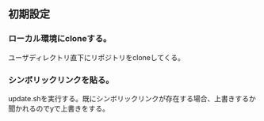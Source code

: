 ## 初期設定
### ローカル環境にcloneする。
ユーザディレクトリ直下にリポジトリをcloneしてくる。

### シンボリックリンクを貼る。 
update.shを実行する。既にシンボリックリンクが存在する場合、上書きするか聞かれるのでyで上書きをする。
